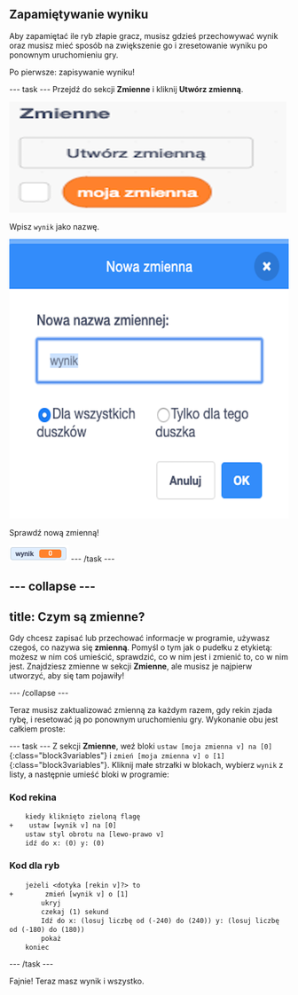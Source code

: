 ## Zapamiętywanie wyniku

Aby zapamiętać ile ryb złapie gracz, musisz gdzieś przechowywać wynik oraz musisz mieć sposób na zwiększenie go i zresetowanie wyniku po ponownym uruchomieniu gry.

Po pierwsze: zapisywanie wyniku!

--- task --- Przejdź do sekcji **Zmienne** i kliknij **Utwórz zmienną**.

![](images/catch5.png)

Wpisz `wynik` jako nazwę.

![](images/catch6.png)

Sprawdź nową zmienną!

![Zmienna wynik jest wyświetlana na scenie](images/scoreVariableStage.png) --- /task ---

--- collapse ---
---
title: Czym są zmienne?
---

Gdy chcesz zapisać lub przechować informacje w programie, używasz czegoś, co nazywa się **zmienną**. Pomyśl o tym jak o pudełku z etykietą: możesz w nim coś umieścić, sprawdzić, co w nim jest i zmienić to, co w nim jest. Znajdziesz zmienne w sekcji **Zmienne**, ale musisz je najpierw utworzyć, aby się tam pojawiły!

--- /collapse ---

Teraz musisz zaktualizować zmienną za każdym razem, gdy rekin zjada rybę, i resetować ją po ponownym uruchomieniu gry. Wykonanie obu jest całkiem proste:

--- task --- Z sekcji **Zmienne**, weź bloki `ustaw [moja zmienna v] na [0]`{:class="block3variables"} i `zmień [moja zmienna v] o [1]`{:class="block3variables"}. Kliknij małe strzałki w blokach, wybierz `wynik` z listy, a następnie umieść bloki w programie:

### Kod rekina

```blocks3
    kiedy kliknięto zieloną flagę
+    ustaw [wynik v] na [0]
    ustaw styl obrotu na [lewo-prawo v]
    idź do x: (0) y: (0)
```

### Kod dla ryb

```blocks3
    jeżeli <dotyka [rekin v]?> to
+        zmień [wynik v] o [1]
        ukryj
        czekaj (1) sekund
        Idź do x: (losuj liczbę od (-240) do (240)) y: (losuj liczbę od (-180) do (180))
        pokaż
    koniec
```

--- /task ---

Fajnie! Teraz masz wynik i wszystko.